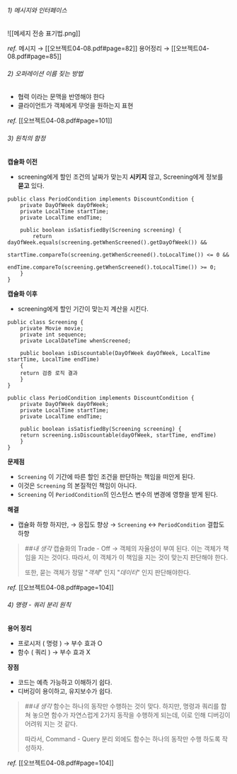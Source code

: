 
###### 1) 메시지와 인터페이스
![[메세지 전송 표기법.png]]

*ref.*
메시지 → [[오브젝트04-08.pdf#page=82]]
용어정리 → [[오브젝트04-08.pdf#page=85]]


###### 2) 오퍼레이션 이름 짖는 방법

+ 협력 이라는 문맥을 반영해야 한다
+ 클라이언트가 객체에게 무엇을 원하는지 표현

*ref.*
[[오브젝트04-08.pdf#page=101]]

###### 3) 원칙의 함정

**캡슐화 이전**
+ screening에게 할인 조건의 날짜가 맞는지 **시키지** 않고, Screening에게 정보를 **묻고** 있다.
```
public class PeriodCondition implements DiscountCondition {
    private DayOfWeek dayOfWeek;
    private LocalTime startTime;
    private LocalTime endTime;

    public boolean isSatisfiedBy(Screening screening) {
        return dayOfWeek.equals(screening.getWhenScreened().getDayOfWeek()) &&
                startTime.compareTo(screening.getWhenScreened().toLocalTime()) <= 0 &&
                endTime.compareTo(screening.getWhenScreened().toLocalTime()) >= 0;
    }
}
```

**캡슐화 이후**
+ screening에게 할인 기간이 맞는지 계산을 시킨다.
```
public class Screening {
    private Movie movie;
    private int sequence;
    private LocalDateTime whenScreened;

    public boolean isDiscountable(DayOfWeek dayOfWeek, LocalTime startTime, LocalTime endTime) 
    {
	return 검증 로직 결과
    }
}
```

```
public class PeriodCondition implements DiscountCondition {
    private DayOfWeek dayOfWeek;
    private LocalTime startTime;
    private LocalTime endTime;

    public boolean isSatisfiedBy(Screening screening) {
    return screening.isDiscountable(dayOfWeek, startTime, endTime)
    }
}
```


**문제점**
+ `Screening` 이 기간에 따른 할인 조건을 판단하는 책임을 떠안게 된다.
+ 이것은 `Screening` 의 본질적인 책임이 아니다.
+ `Screening` 이 `PeriodCondition`의 인스턴스 변수의 변경에 영향을 받게 된다.

**해결**
+ 캡슐화 하향 하지만,
  → 응집도 향상
  → `Screening` ↔ `PeriodCondition` 결합도 하향


>##*내 생각*
>캡슐화의 Trade - Off
>→ 객체의 자율성이 부여 된다. 이는 객체가 책임을 지는 것이다.
>따라서, 이 객체가 이 책임을 지는 것이 맞는지 판단해야 한다.
>
>또한, 묻는 객체가 정말 "*객체*" 인지 "*데이터*" 인지 판단해야한다.

*ref.*
[[오브젝트04-08.pdf#page=104]]




###### 4) 명령 - 쿼리 분리 원칙

**용어 정리**
+ 프로시저 ( 명령 ) → 부수 효과 O 
+ 함수 ( 쿼리 ) → 부수 효과 X 

**장점**
+ 코드는 예측 가능하고 이해하기 쉽다.
+ 디버깅이 용이하고, 유지보수가 쉽다.

>##*내 생각*
>함수는 하나의 동작만 수행하는 것이 맞다.
>하지만, 명령과 쿼리를 합쳐 놓으면 함수가 자연스럽게 2가지 동작을 수행하게 되는데, 이로 인해 디버깅이 어려워 지는 것 같다.
>
>따라서, Command - Query 분리 외에도 함수는 하나의 동작만 수행 하도록 작성하자.

*ref.*
[[오브젝트04-08.pdf#page=104]]